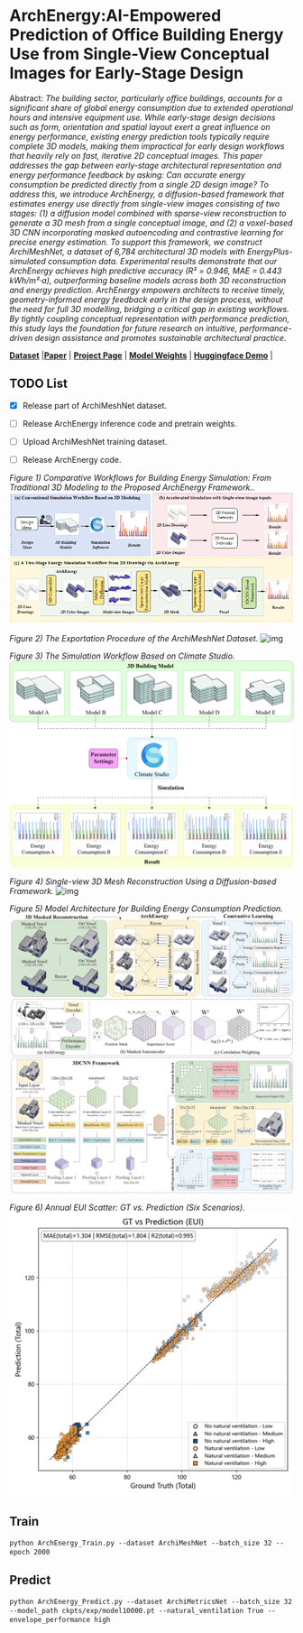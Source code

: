 # ArchEnergy:AI-Empowered Prediction of Office Building Energy Use from Single-View Conceptual Images for Early-Stage Design

Abstract: *The building sector, particularly office buildings, accounts for a significant share of global energy consumption due to extended operational hours and intensive equipment use. While early-stage design decisions such as form, orientation and spatial layout exert a great influence on energy performance, existing energy prediction tools typically require complete 3D models, making them impractical for early design workflows that heavily rely on fast, iterative 2D conceptual images. This paper addresses the gap between early-stage architectural representation and energy performance feedback by asking: Can accurate energy consumption be predicted directly from a single 2D design image? To address this, we introduce ArchEnergy, a diffusion-based framework that estimates energy use directly from single-view images consisting of two stages: (1) a diffusion model combined with sparse-view reconstruction to generate a 3D mesh from a single conceptual image, and (2) a voxel-based 3D CNN incorporating masked autoencoding and contrastive learning for precise energy estimation. To support this framework, we construct ArchiMeshNet, a dataset of 6,784 architectural 3D models with EnergyPlus-simulated consumption data. Experimental results demonstrate that our ArchEnergy achieves high predictive accuracy (R² = 0.946, MAE = 0.443 kWh/m²·a), outperforming baseline models across both 3D reconstruction and energy prediction. ArchEnergy empowers architects to receive timely, geometry-informed energy feedback early in the design process, without the need for full 3D modelling, bridging a critical gap in existing workflows. By tightly coupling conceptual representation with performance prediction, this study lays the foundation for future research on intuitive, performance-driven design assistance and promotes sustainable architectural practice.*


[**Dataset**](https://pan.baidu.com/s/1k2IdBzup-fldZOS8dPYdnA?pwd=8888) |[**Paper**]() | [**Project Page**]() | [**Model Weights**]() | [**Huggingface Demo**]() |

## TODO List

- [x] Release part of ArchiMeshNet dataset. 
- [ ] Release ArchEnergy inference code and pretrain weights.
- [ ] Upload ArchiMeshNet training dataset.
- [ ] Release ArchEnergy code.


*Figure 1) Comparative Workflows for Building Energy Simulation: From Traditional 3D Modeling to the Proposed ArchEnergy Framework..*
![img](assets/1.png)

*Figure 2) The Exportation Procedure of the ArchiMeshNet Dataset.*
![img](assets/2.jpg)

*Figure 3)  The Simulation Workflow Based on Climate Studio.*
![img](assets/3.png)

*Figure 4) Single-view 3D Mesh Reconstruction Using a Diffusion-based Framework.*
![img](assets/4.jpg)

*Figure 5) Model Architecture for Building Energy Consumption Prediction.*
![img](assets/5.jpg)

*Figure 6) Annual EUI Scatter: GT vs. Prediction (Six Scenarios).*
![img](assets/6.png)






## Train

```
python ArchEnergy_Train.py --dataset ArchiMeshNet --batch_size 32 --epoch 2000

```


## Predict

```
python ArchEnergy_Predict.py --dataset ArchiMetricsNet --batch_size 32   --model_path ckpts/exp/model10000.pt --natural_ventilation True --envelope_performance high
```
